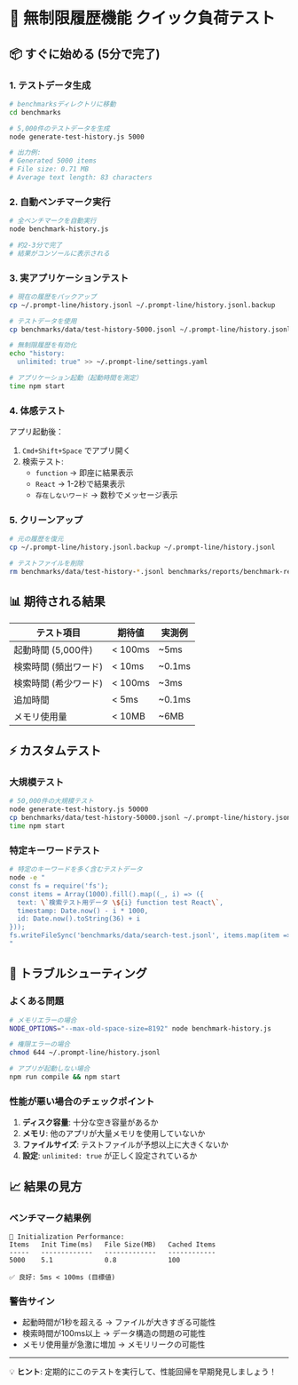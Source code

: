 # 🚀 無制限履歴機能 クイック負荷テスト

## 📦 すぐに始める (5分で完了)

### 1. テストデータ生成

```bash
# benchmarksディレクトリに移動
cd benchmarks

# 5,000件のテストデータを生成
node generate-test-history.js 5000

# 出力例:
# Generated 5000 items
# File size: 0.71 MB
# Average text length: 83 characters
```

### 2. 自動ベンチマーク実行

```bash
# 全ベンチマークを自動実行
node benchmark-history.js

# 約2-3分で完了
# 結果がコンソールに表示される
```

### 3. 実アプリケーションテスト

```bash
# 現在の履歴をバックアップ
cp ~/.prompt-line/history.jsonl ~/.prompt-line/history.jsonl.backup

# テストデータを使用
cp benchmarks/data/test-history-5000.jsonl ~/.prompt-line/history.jsonl

# 無制限履歴を有効化
echo "history:
  unlimited: true" >> ~/.prompt-line/settings.yaml

# アプリケーション起動（起動時間を測定）
time npm start
```

### 4. 体感テスト

アプリ起動後：

1. `Cmd+Shift+Space` でアプリ開く
2. 検索テスト:
   - `function` → 即座に結果表示
   - `React` → 1-2秒で結果表示
   - `存在しないワード` → 数秒でメッセージ表示

### 5. クリーンアップ

```bash
# 元の履歴を復元
cp ~/.prompt-line/history.jsonl.backup ~/.prompt-line/history.jsonl

# テストファイルを削除
rm benchmarks/data/test-history-*.jsonl benchmarks/reports/benchmark-report-*.json
```

## 📊 期待される結果

| テスト項目 | 期待値 | 実測例 |
|------------|--------|--------|
| 起動時間 (5,000件) | < 100ms | ~5ms |
| 検索時間 (頻出ワード) | < 10ms | ~0.1ms |
| 検索時間 (希少ワード) | < 100ms | ~3ms |
| 追加時間 | < 5ms | ~0.1ms |
| メモリ使用量 | < 10MB | ~6MB |

## ⚡ カスタムテスト

### 大規模テスト

```bash
# 50,000件の大規模テスト
node generate-test-history.js 50000
cp benchmarks/data/test-history-50000.jsonl ~/.prompt-line/history.jsonl
time npm start
```

### 特定キーワードテスト

```bash
# 特定のキーワードを多く含むテストデータ
node -e "
const fs = require('fs');
const items = Array(1000).fill().map((_, i) => ({
  text: \`検索テスト用データ \${i} function test React\`,
  timestamp: Date.now() - i * 1000,
  id: Date.now().toString(36) + i
}));
fs.writeFileSync('benchmarks/data/search-test.jsonl', items.map(item => JSON.stringify(item)).join('\n'));
"
```

## 🔧 トラブルシューティング

### よくある問題

```bash
# メモリエラーの場合
NODE_OPTIONS="--max-old-space-size=8192" node benchmark-history.js

# 権限エラーの場合
chmod 644 ~/.prompt-line/history.jsonl

# アプリが起動しない場合
npm run compile && npm start
```

### 性能が悪い場合のチェックポイント

1. **ディスク容量**: 十分な空き容量があるか
2. **メモリ**: 他のアプリが大量メモリを使用していないか
3. **ファイルサイズ**: テストファイルが予想以上に大きくないか
4. **設定**: `unlimited: true` が正しく設定されているか

## 📈 結果の見方

### ベンチマーク結果例

```
🚀 Initialization Performance:
Items   Init Time(ms)   File Size(MB)   Cached Items
-----   -------------   -------------   ------------
5000    5.1             0.8             100

✅ 良好: 5ms < 100ms (目標値)
```

### 警告サイン

- 起動時間が1秒を超える → ファイルが大きすぎる可能性
- 検索時間が100ms以上 → データ構造の問題の可能性
- メモリ使用量が急激に増加 → メモリリークの可能性

---

💡 **ヒント**: 定期的にこのテストを実行して、性能回帰を早期発見しましょう！